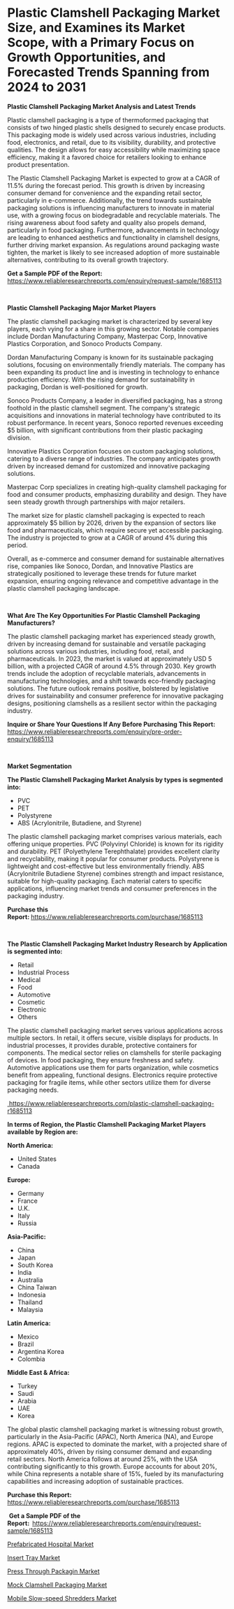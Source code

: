 <p><h1>Plastic Clamshell Packaging Market Size, and Examines its Market Scope, with a Primary Focus on Growth Opportunities, and Forecasted Trends Spanning from 2024 to 2031</h1></p><p><strong>Plastic Clamshell Packaging Market Analysis and Latest Trends</strong></p>
<p><p>Plastic clamshell packaging is a type of thermoformed packaging that consists of two hinged plastic shells designed to securely encase products. This packaging mode is widely used across various industries, including food, electronics, and retail, due to its visibility, durability, and protective qualities. The design allows for easy accessibility while maximizing space efficiency, making it a favored choice for retailers looking to enhance product presentation.</p><p>The Plastic Clamshell Packaging Market is expected to grow at a CAGR of 11.5% during the forecast period. This growth is driven by increasing consumer demand for convenience and the expanding retail sector, particularly in e-commerce. Additionally, the trend towards sustainable packaging solutions is influencing manufacturers to innovate in material use, with a growing focus on biodegradable and recyclable materials. The rising awareness about food safety and quality also propels demand, particularly in food packaging. Furthermore, advancements in technology are leading to enhanced aesthetics and functionality in clamshell designs, further driving market expansion. As regulations around packaging waste tighten, the market is likely to see increased adoption of more sustainable alternatives, contributing to its overall growth trajectory.</p></p>
<p><strong>Get a Sample PDF of the Report:&nbsp;</strong> <a href="https://www.reliableresearchreports.com/enquiry/request-sample/1685113?utm_campaign=118&utm_medium=2&utm_source=Github&utm_content=ia&utm_term=30122024&utm_id=plastic-clamshell-packaging">https://www.reliableresearchreports.com/enquiry/request-sample/1685113</a></p>
<p>&nbsp;</p>
<p><strong>Plastic Clamshell Packaging Major Market Players</strong></p>
<p><p>The plastic clamshell packaging market is characterized by several key players, each vying for a share in this growing sector. Notable companies include Dordan Manufacturing Company, Masterpac Corp, Innovative Plastics Corporation, and Sonoco Products Company.</p><p>Dordan Manufacturing Company is known for its sustainable packaging solutions, focusing on environmentally friendly materials. The company has been expanding its product line and is investing in technology to enhance production efficiency. With the rising demand for sustainability in packaging, Dordan is well-positioned for growth.</p><p>Sonoco Products Company, a leader in diversified packaging, has a strong foothold in the plastic clamshell segment. The company's strategic acquisitions and innovations in material technology have contributed to its robust performance. In recent years, Sonoco reported revenues exceeding $5 billion, with significant contributions from their plastic packaging division.</p><p>Innovative Plastics Corporation focuses on custom packaging solutions, catering to a diverse range of industries. The company anticipates growth driven by increased demand for customized and innovative packaging solutions.</p><p>Masterpac Corp specializes in creating high-quality clamshell packaging for food and consumer products, emphasizing durability and design. They have seen steady growth through partnerships with major retailers.</p><p>The market size for plastic clamshell packaging is expected to reach approximately $5 billion by 2026, driven by the expansion of sectors like food and pharmaceuticals, which require secure yet accessible packaging. The industry is projected to grow at a CAGR of around 4% during this period.</p><p>Overall, as e-commerce and consumer demand for sustainable alternatives rise, companies like Sonoco, Dordan, and Innovative Plastics are strategically positioned to leverage these trends for future market expansion, ensuring ongoing relevance and competitive advantage in the plastic clamshell packaging landscape.</p></p>
<p>&nbsp;</p>
<p><strong>What Are The Key Opportunities For Plastic Clamshell Packaging Manufacturers?</strong></p>
<p><p>The plastic clamshell packaging market has experienced steady growth, driven by increasing demand for sustainable and versatile packaging solutions across various industries, including food, retail, and pharmaceuticals. In 2023, the market is valued at approximately USD 5 billion, with a projected CAGR of around 4.5% through 2030. Key growth trends include the adoption of recyclable materials, advancements in manufacturing technologies, and a shift towards eco-friendly packaging solutions. The future outlook remains positive, bolstered by legislative drives for sustainability and consumer preference for innovative packaging designs, positioning clamshells as a resilient sector within the packaging industry.</p></p>
<p><strong>Inquire or Share Your Questions If Any Before Purchasing This Report:</strong> <a href="https://www.reliableresearchreports.com/enquiry/pre-order-enquiry/1685113?utm_campaign=118&utm_medium=2&utm_source=Github&utm_content=ia&utm_term=30122024&utm_id=plastic-clamshell-packaging">https://www.reliableresearchreports.com/enquiry/pre-order-enquiry/1685113</a></p>
<p>&nbsp;</p>
<p><strong>Market Segmentation</strong></p>
<p><strong>The Plastic Clamshell Packaging Market Analysis by types is segmented into:</strong></p>
<p><ul><li>PVC</li><li>PET</li><li>Polystyrene</li><li>ABS (Acrylonitrile, Butadiene, and Styrene)</li></ul></p>
<p><p>The plastic clamshell packaging market comprises various materials, each offering unique properties. PVC (Polyvinyl Chloride) is known for its rigidity and durability. PET (Polyethylene Terephthalate) provides excellent clarity and recyclability, making it popular for consumer products. Polystyrene is lightweight and cost-effective but less environmentally friendly. ABS (Acrylonitrile Butadiene Styrene) combines strength and impact resistance, suitable for high-quality packaging. Each material caters to specific applications, influencing market trends and consumer preferences in the packaging industry.</p></p>
<p><strong>Purchase this Report:&nbsp;</strong><a href="https://www.reliableresearchreports.com/purchase/1685113?utm_campaign=118&utm_medium=2&utm_source=Github&utm_content=ia&utm_term=30122024&utm_id=plastic-clamshell-packaging">https://www.reliableresearchreports.com/purchase/1685113</a></p>
<p>&nbsp;</p>
<p><strong>The Plastic Clamshell Packaging Market Industry Research by Application is segmented into:</strong></p>
<p><ul><li>Retail</li><li>Industrial Process</li><li>Medical</li><li>Food</li><li>Automotive</li><li>Cosmetic</li><li>Electronic</li><li>Others</li></ul></p>
<p><p>The plastic clamshell packaging market serves various applications across multiple sectors. In retail, it offers secure, visible displays for products. In industrial processes, it provides durable, protective containers for components. The medical sector relies on clamshells for sterile packaging of devices. In food packaging, they ensure freshness and safety. Automotive applications use them for parts organization, while cosmetics benefit from appealing, functional designs. Electronics require protective packaging for fragile items, while other sectors utilize them for diverse packaging needs.</p></p>
<p><a href="https://www.reliableresearchreports.com/plastic-clamshell-packaging-r1685113?utm_campaign=118&utm_medium=2&utm_source=Github&utm_content=ia&utm_term=30122024&utm_id=plastic-clamshell-packaging">&nbsp;https://www.reliableresearchreports.com/plastic-clamshell-packaging-r1685113</a></p>
<p><strong>In terms of Region, the Plastic Clamshell Packaging Market Players available by Region are:</strong></p>
<p>
    <p> <strong> North America: </strong>
        <ul>
            <li>United States</li>
            <li>Canada</li>
        </ul>
        </p> 
    <p> <strong> Europe: </strong>
        <ul>
            <li>Germany</li>
            <li>France</li>
            <li>U.K.</li>
            <li>Italy</li>
            <li>Russia</li>
        </ul>
        </p> 
    <p> <strong> Asia-Pacific: </strong>
        <ul>
            <li>China</li>
            <li>Japan</li>
            <li>South Korea</li>
            <li>India</li>
            <li>Australia</li>
            <li>China Taiwan</li>
            <li>Indonesia</li>
            <li>Thailand</li>
            <li>Malaysia</li>
        </ul>
        </p> 
    <p> <strong> Latin America: </strong>
        <ul>
            <li>Mexico</li>
            <li>Brazil</li>
            <li>Argentina Korea</li>
            <li>Colombia</li>
        </ul>
        </p> 
    <p> <strong> Middle East & Africa: </strong>
        <ul>
            <li>Turkey</li>
            <li>Saudi</li>
            <li>Arabia</li>
            <li>UAE</li>
            <li>Korea</li>
        </ul>
    </p>
    </p>
<p><p>The global plastic clamshell packaging market is witnessing robust growth, particularly in the Asia-Pacific (APAC), North America (NA), and Europe regions. APAC is expected to dominate the market, with a projected share of approximately 40%, driven by rising consumer demand and expanding retail sectors. North America follows at around 25%, with the USA contributing significantly to this growth. Europe accounts for about 20%, while China represents a notable share of 15%, fueled by its manufacturing capabilities and increasing adoption of sustainable practices.</p></p>
<p><strong>Purchase this Report: </strong><a href="https://www.reliableresearchreports.com/purchase/1685113?utm_campaign=118&utm_medium=2&utm_source=Github&utm_content=ia&utm_term=30122024&utm_id=plastic-clamshell-packaging">https://www.reliableresearchreports.com/purchase/1685113</a></p>
<p>&nbsp;<strong>Get a Sample PDF of the Report:&nbsp;&nbsp;</strong><a href="https://www.reliableresearchreports.com/enquiry/request-sample/1685113?utm_campaign=118&utm_medium=2&utm_source=Github&utm_content=ia&utm_term=30122024&utm_id=plastic-clamshell-packaging">https://www.reliableresearchreports.com/enquiry/request-sample/1685113</a></p>
<p><strong></strong></p>
<p><p><a href="https://github.com/tambraunrue691969/Market-Research-Report-List-1/blob/main/prefabricated-hospital-market.md?utm_campaign=118&utm_medium=2&utm_source=Github&utm_content=ia&utm_term=30122024&utm_id=plastic-clamshell-packaging">Prefabricated Hospital Market</a></p><p><a href="https://github.com/jeastefanowicz7816/Market-Research-Report-List-1/blob/main/insert-tray-market.md?utm_campaign=118&utm_medium=2&utm_source=Github&utm_content=ia&utm_term=30122024&utm_id=plastic-clamshell-packaging">Insert Tray Market</a></p><p><a href="https://github.com/oslieselotte2192/Market-Research-Report-List-1/blob/main/press-through-packagin-market.md?utm_campaign=118&utm_medium=2&utm_source=Github&utm_content=ia&utm_term=30122024&utm_id=plastic-clamshell-packaging">Press Through Packagin Market</a></p><p><a href="https://github.com/tasiahtahathorn/Market-Research-Report-List-1/blob/main/mock-clamshell-packaging-market.md?utm_campaign=118&utm_medium=2&utm_source=Github&utm_content=ia&utm_term=30122024&utm_id=plastic-clamshell-packaging">Mock Clamshell Packaging Market</a></p><p><a href="https://github.com/tona7vba/Market-Research-Report-List-1/blob/main/mobile-slow-speed-shredders-market.md?utm_campaign=118&utm_medium=2&utm_source=Github&utm_content=ia&utm_term=30122024&utm_id=plastic-clamshell-packaging">Mobile Slow-speed Shredders Market</a></p></p>
